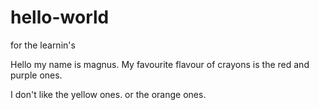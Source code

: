 # hello-world
for the learnin's

Hello my name is magnus. My favourite flavour of crayons is the red and purple ones.

I don't like the yellow ones.
or the orange ones.
